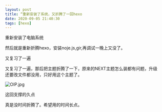 ```yaml
---
layout: post
title: “重新安装了系统，又折腾了一回hexo
date: 2020-09-05 21:40:30
tags: [hexo]
---
```


重新安装了电脑系统 

然后就是重新折腾hexo，安装noje.js,gir,再调试一晚上又没了。

又复习了一遍 

又复习了一遍，那后把主题折腾了一下，原来的NEXT主题怎么装都有问题，升级还要改文件都没用，只好用这个主题了。

![OIP.jpg](https://i.loli.net/2020/09/05/oPt3uACVKDGLZwW.jpg)

 这回支撑的久点 

真是没时间折腾了。希望用的时间长点。


